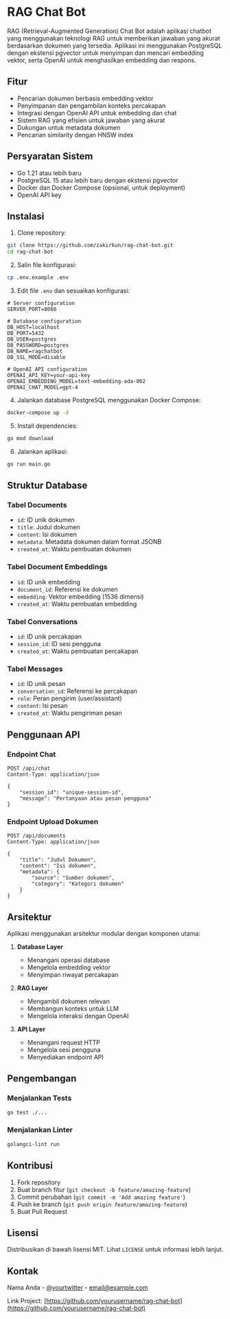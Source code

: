 # RAG Chat Bot

RAG (Retrieval-Augmented Generation) Chat Bot adalah aplikasi chatbot yang menggunakan teknologi RAG untuk memberikan jawaban yang akurat berdasarkan dokumen yang tersedia. Aplikasi ini menggunakan PostgreSQL dengan ekstensi pgvector untuk menyimpan dan mencari embedding vektor, serta OpenAI untuk menghasilkan embedding dan respons.

## Fitur

- Pencarian dokumen berbasis embedding vektor
- Penyimpanan dan pengambilan konteks percakapan
- Integrasi dengan OpenAI API untuk embedding dan chat
- Sistem RAG yang efisien untuk jawaban yang akurat
- Dukungan untuk metadata dokumen
- Pencarian similarity dengan HNSW index

## Persyaratan Sistem

- Go 1.21 atau lebih baru
- PostgreSQL 15 atau lebih baru dengan ekstensi pgvector
- Docker dan Docker Compose (opsional, untuk deployment)
- OpenAI API key

## Instalasi

1. Clone repository:
```bash
git clone https://github.com/zakirkun/rag-chat-bot.git
cd rag-chat-bot
```

2. Salin file konfigurasi:
```bash
cp .env.example .env
```

3. Edit file `.env` dan sesuaikan konfigurasi:
```env
# Server configuration
SERVER_PORT=8080

# Database configuration
DB_HOST=localhost
DB_PORT=5432
DB_USER=postgres
DB_PASSWORD=postgres
DB_NAME=ragchatbot
DB_SSL_MODE=disable

# OpenAI API configuration
OPENAI_API_KEY=your-api-key
OPENAI_EMBEDDING_MODEL=text-embedding-ada-002
OPENAI_CHAT_MODEL=gpt-4
```

4. Jalankan database PostgreSQL menggunakan Docker Compose:
```bash
docker-compose up -d
```

5. Install dependencies:
```bash
go mod download
```

6. Jalankan aplikasi:
```bash
go run main.go
```

## Struktur Database

### Tabel Documents
- `id`: ID unik dokumen
- `title`: Judul dokumen
- `content`: Isi dokumen
- `metadata`: Metadata dokumen dalam format JSONB
- `created_at`: Waktu pembuatan dokumen

### Tabel Document Embeddings
- `id`: ID unik embedding
- `document_id`: Referensi ke dokumen
- `embedding`: Vektor embedding (1536 dimensi)
- `created_at`: Waktu pembuatan embedding

### Tabel Conversations
- `id`: ID unik percakapan
- `session_id`: ID sesi pengguna
- `created_at`: Waktu pembuatan percakapan

### Tabel Messages
- `id`: ID unik pesan
- `conversation_id`: Referensi ke percakapan
- `role`: Peran pengirim (user/assistant)
- `content`: Isi pesan
- `created_at`: Waktu pengiriman pesan

## Penggunaan API

### Endpoint Chat
```http
POST /api/chat
Content-Type: application/json

{
    "session_id": "unique-session-id",
    "message": "Pertanyaan atau pesan pengguna"
}
```

### Endpoint Upload Dokumen
```http
POST /api/documents
Content-Type: application/json

{
    "title": "Judul Dokumen",
    "content": "Isi dokumen",
    "metadata": {
        "source": "Sumber dokumen",
        "category": "Kategori dokumen"
    }
}
```

## Arsitektur

Aplikasi menggunakan arsitektur modular dengan komponen utama:

1. **Database Layer**
   - Menangani operasi database
   - Mengelola embedding vektor
   - Menyimpan riwayat percakapan

2. **RAG Layer**
   - Mengambil dokumen relevan
   - Membangun konteks untuk LLM
   - Mengelola interaksi dengan OpenAI

3. **API Layer**
   - Menangani request HTTP
   - Mengelola sesi pengguna
   - Menyediakan endpoint API

## Pengembangan

### Menjalankan Tests
```bash
go test ./...
```

### Menjalankan Linter
```bash
golangci-lint run
```

## Kontribusi

1. Fork repository
2. Buat branch fitur (`git checkout -b feature/amazing-feature`)
3. Commit perubahan (`git commit -m 'Add amazing feature'`)
4. Push ke branch (`git push origin feature/amazing-feature`)
5. Buat Pull Request

## Lisensi

Distribusikan di bawah lisensi MIT. Lihat `LICENSE` untuk informasi lebih lanjut.

## Kontak

Nama Anda - [@yourtwitter](https://twitter.com/yourtwitter) - email@example.com

Link Project: [https://github.com/yourusername/rag-chat-bot](https://github.com/yourusername/rag-chat-bot) 